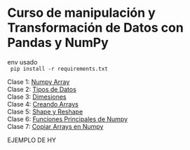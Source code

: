 # Curso de manipulación y Transformación de Datos con Pandas y NumPy  

env usado  
``` pip install -r requirements.txt```  

Clase 1: [Numpy Array](Clase1.ipynb)  
Clase 2: [Tipos de Datos](Tipos-de-datos.ipynb)  
Clase 3: [Dimesiones](dimensione5.ipynb)  
Clase 4: [Creando Arrays](creando-arrays.ipynb)  
Clase 5: [Shape y Reshape](shape-y-reshape.ipynb)  
Clase 6: [Funciones Principales de Numpy](funciones-principales-numpy.ipynb)  
Clase 7: [Copiar Arrays en Numpy](Copy.ipynb)  


EJEMPLO DE HY

